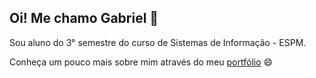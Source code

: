 ## Oi! Me chamo Gabriel 🍊

Sou aluno do 3° semestre do curso de Sistemas de Informação - ESPM.

Conheça um pouco mais sobre mim através do meu [portfólio](https://gabrielccr-555.github.io/gabrielccr-555/) 😄

<!--
**gabrielccr-555/gabrielccr-555** is a ✨ _special_ ✨ repository because its `README.md` (this file) appears on your GitHub profile.

Here are some ideas to get you started:

- 🔭 I’m currently working on ...
- 🌱 I’m currently learning ...
- 👯 I’m looking to collaborate on ...
- 🤔 I’m looking for help with ...
- 💬 Ask me about ...
- 📫 How to reach me: ...
- 😄 Pronouns: ...
- ⚡ Fun fact: ...
-->
